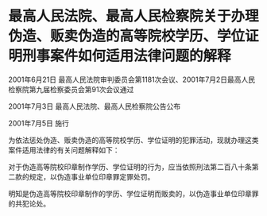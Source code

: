 # 最高人民法院、最高人民检察院关于办理伪造、贩卖伪造的高等院校学历、学位证明刑事案件如何适用法律问题的解释

2001年6月21日 最高人民法院审判委员会第1181次会议、2001年7月2日最高人民检察院第九届检察委员会第91次会议通过

2001年7月3日 最高人民法院、最高人民检察院公告公布

2001年7月5日 施行



为依法惩处伪造、贩卖伪造的高等院校学历、学位证明的犯罪活动，现就办理这类案件适用法律的有关问题解释如下：

对于伪造高等院校印章制作学历、学位证明的行为，应当依照刑法第二百八十条第二款的规定，以伪造事业单位印章罪定罪处罚。

明知是伪造高等院校印章制作的学历、学位证明而贩卖的，以伪造事业单位印章罪的共犯论处。